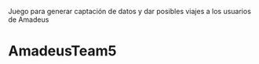 Juego para generar captación de datos y dar posibles viajes a los usuarios de Amadeus
# AmadeusTeam5
